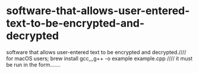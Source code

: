# software-that-allows-user-entered-text-to-be-encrypted-and-decrypted
software that allows user-entered text to be encrypted and decrypted.//// for macOS users; brew install gcc,,,g++ -o example example.cpp //// it must be run in the form.......
